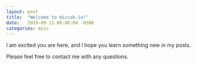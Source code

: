 ```yaml
---
layout: post
title:  "Welcome to miccah.io!"
date:   2019-09-12 00:06:04 -0500
categories: misc
---
```

I am excited you are here, and I hope you learn something new in
my posts.

Please feel free to contact me with any questions.
